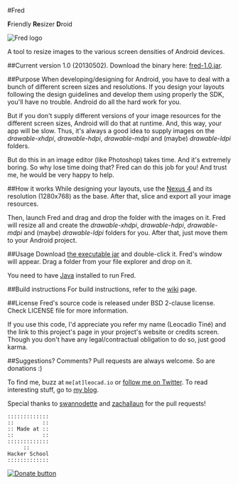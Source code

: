 #Fred

**F**riendly **Re**sizer **D**roid

![Fred logo](https://dl.dropboxusercontent.com/u/5135185/blog/fred.png)

A tool to resize images to the various screen densities of Android devices.

##Current version
1.0 (20130502). Download the binary here: [fred-1.0.jar](https://dl.dropboxusercontent.com/u/5135185/blog/fred-1.0.jar).

##Purpose
When developing/designing for Android, you have to deal with a bunch of different screen sizes and resolutions. If you design your layouts following the design guidelines and develop them using properly the SDK, you'll have no trouble. Android do all the hard work for you.

But if you don't supply different versions of your image resources for the different screen sizes, Android will do that at runtime. And, this way, your app will be slow. Thus, it's always a good idea to supply images on the *drawable-xhdpi*, *drawable-hdpi*, *drawable-mdpi* and (maybe) *drawable-ldpi* folders.

But do this in an image editor (like Photoshop) takes time. And it's extremely boring. So why lose time doing that? Fred can do this job for you! And trust me, he would be very happy to help.

##How it works
While designing your layouts, use the [Nexus 4](https://www.google.com/nexus/4/) and its resolution (1280x768) as the base. After that, slice and export all your image resources.

Then, launch Fred and drag and drop the folder with the images on it. Fred will resize all and create the *drawable-xhdpi*, *drawable-hdpi*, *drawable-mdpi* and (maybe) *drawable-ldpi* folders for you. After that, just move them to your Android project.

##Usage
Download [the executable jar](https://dl.dropboxusercontent.com/u/5135185/blog/fred-1.0.jar) and double-click it. Fred's window will appear. Drag a folder from your file explorer and drop on it.

You need to have [Java](https://www.java.com/en/download/index.jsp) installed to run Fred.

##Build instructions
For build instructions, refer to the [wiki](https://github.com/leocadiotine/fred/wiki/Build-instructions) page.

##License
Fred's source code is released under BSD 2-clause license. Check LICENSE file for more information.

If you use this code, I'd appreciate you refer my name (Leocadio Tiné) and the link to this project's page in your project's website or credits screen. Though you don't have any legal/contractual obligation to do so, just good karma.

##Suggestions? Comments?
Pull requests are always welcome. So are donations :)

To find me, buzz at `me[at]leocad.io` or [follow me on Twitter](http://www.twitter.com/leocadiotine). To read interesting stuff, go to [my blog](http://blog.leocad.io).

Special thanks to [swannodette](https://github.com/swannodette) and [zachallaun](https://github.com/zachallaun) for the pull requests!

~~~~
:::::::::::::
::         ::
:: Made at ::
::         ::
:::::::::::::
     ::
Hacker School
:::::::::::::
~~~~

[![Donate button](https://www.paypalobjects.com/en_US/i/btn/btn_donate_LG.gif)](https://www.paypal.com/cgi-bin/webscr?cmd=_donations&business=PPHGB75L9LUC4&lc=US&item_name=Leocadio%20Tin%c3%a9&currency_code=USD&bn=PP%2dDonationsBF%3abtn_donate_LG%2egif%3aNonHosted)
